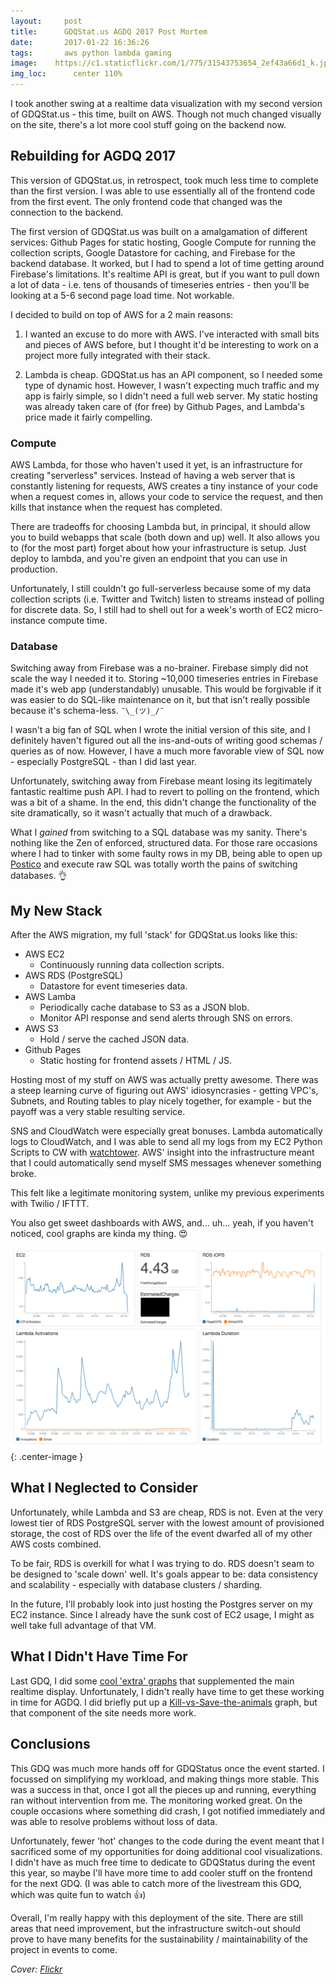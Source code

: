 ```yaml
---
layout:     post
title:      GDQStat.us AGDQ 2017 Post Mortem
date:       2017-01-22 16:36:26
tags:       aws python lambda gaming
image: 	  https://c1.staticflickr.com/1/775/31543753654_2ef43a66d1_k.jpg
img_loc:	  center 110%
---
```


I took another swing at a realtime data visualization with my second version of GDQStat.us - this time, built on AWS. Though not much changed visually on the site, there's a lot more cool stuff going on the backend now.<!--break-->

## Rebuilding for AGDQ 2017

This version of GDQStat.us, in retrospect, took much less time to complete than the first version. I was able to use essentially all of the frontend code from the first event. The only frontend code that changed was the connection to the backend.

The first version of GDQStat.us was built on a amalgamation of different services: Github Pages for static hosting, Google Compute for running the collection scripts, Google Datastore for caching, and Firebase for the backend database. It worked, but I had to spend a lot of time getting around Firebase's limitations. It's realtime API is great, but if you want to pull down a lot of data - i.e. tens of thousands of timeseries entries - then you'll be looking at a 5-6 second page load time. Not workable.

I decided to build on top of AWS for a 2 main reasons:

1. I wanted an excuse to do more with AWS. I've interacted with small bits and pieces of AWS before, but I thought it'd be interesting to work on a project more fully integrated with their stack.

2. Lambda is cheap. GDQStat.us has an API component, so I needed some type of dynamic host. However, I wasn't expecting much traffic and my app is fairly simple, so I didn't need a full web server. My static hosting was already taken care of (for free) by Github Pages, and Lambda's price made it fairly compelling.

### Compute

AWS Lambda, for those who haven't used it yet, is an infrastructure for creating "serverless" services. Instead of having a web server that is constantly listening for requests, AWS creates a tiny instance of your code when a request comes in, allows your code to service the request, and then kills that instance when the request has completed.

There are tradeoffs for choosing Lambda but, in principal, it should allow you to build webapps that scale (both down and up) well. It also allows you to (for the most part) forget about how your infrastructure is setup. Just deploy to lambda, and you're given an endpoint that you can use in production.

Unfortunately, I still couldn't go full-serverless because some of my data collection scripts (i.e. Twitter and Twitch) listen to streams instead of polling for discrete data. So, I still had to shell out for a week's worth of EC2 micro-instance compute time.


### Database

Switching away from Firebase was a no-brainer. Firebase simply did not scale the way I needed it to. Storing ~10,000 timeseries entries in Firebase made it's web app (understandably) unusable. This would be forgivable if it was easier to do SQL-like maintenance on it, but that isn't really possible because it's schema-less. `¯\_(ツ)_/¯`

I wasn't a big fan of SQL when I wrote the initial version of this site, and I definitely haven't figured out all the ins-and-outs of writing good schemas / queries as of now. However, I have a much more favorable view of SQL now - especially PostgreSQL - than I did last year. 

Unfortunately, switching away from Firebase meant losing its legitimately fantastic realtime push API. I had to revert to polling on the frontend, which was a bit of a shame. In the end, this didn't change the functionality of the site dramatically, so it wasn't actually that much of a drawback.

What I *gained* from switching to a SQL database was my sanity. There's nothing like the Zen of enforced, structured data. For those rare occasions where I had to tinker with some faulty rows in my DB, being able to open up [Postico](https://eggerapps.at/postico/) and execute raw SQL was totally worth the pains of switching databases. 👌

## My New Stack

After the AWS migration, my full 'stack' for GDQStat.us looks like this:

- AWS EC2
	- Continuously running data collection scripts.
- AWS RDS (PostgreSQL)
	- Datastore for event timeseries data.
- AWS Lamba
	- Periodically cache database to S3 as a JSON blob.
	- Monitor API response and send alerts through SNS on errors.
- AWS S3
	- Hold / serve the cached JSON data.
- Github Pages
	- Static hosting for frontend assets / HTML / JS.

Hosting most of my stuff on AWS was actually pretty awesome. There was a steep learning curve of figuring out AWS' idiosyncrasies - getting VPC's, Subnets, and Routing tables to play nicely together, for example - but the payoff was a very stable resulting service.

SNS and CloudWatch were especially great bonuses. Lambda automatically logs to CloudWatch, and I was able to send all my logs from my EC2 Python Scripts to CW with [watchtower](https://github.com/kislyuk/watchtower). AWS' insight into the infrastructure meant that I could automatically send myself SMS messages whenever something broke.

This felt like a legitimate monitoring system, unlike my previous experiments with Twilio / IFTTT.

You also get sweet dashboards with AWS, and... uh... yeah, if you haven't noticed, cool graphs are kinda my thing. 😍

![dashboard](/img/gdqstatus-agdq-2017/GDQStatus-dashboard.png){: .center-image }

## What I Neglected to Consider

Unfortunately, while Lambda and S3 are cheap, RDS is not. Even at the very lowest tier of RDS PostgreSQL server with the lowest amount of provisioned storage, the cost of RDS over the life of the event dwarfed all of my other AWS costs combined.

To be fair, RDS is overkill for what I was trying to do. RDS doesn't seam to be designed to 'scale down' well. It's goals appear to be: data consistency and scalability - especially with database clusters / sharding.

In the future, I'll probably look into just hosting the Postgres server on my EC2 instance. Since I already have the sunk cost of EC2 usage, I might as well take full advantage of that VM.


## What I Didn't Have Time For

Last GDQ, I did some [cool 'extra' graphs](http://gdqstat.us/previous-events/sgdq-2016/other_graphs.html) that supplemented the main realtime display. Unfortunately, I didn't really have time to get these working in time for AGDQ. I did briefly put up a [Kill-vs-Save-the-animals](https://www.reddit.com/r/speedrun/comments/2rcqjn/agdq_so_what_does_killsave_the_animals_mean_is/) graph, but that component of the site needs more work.

## Conclusions

This GDQ was much more hands off for GDQStatus once the event started. I focussed on simplifying my workload, and making things more stable. This was a success in that, once I got all the pieces up and running, everything ran without intervention from me. The monitoring worked great. On the couple occasions where something did crash, I got notified immediately and was able to resolve problems without loss of data.

Unfortunately, fewer 'hot' changes to the code during the event meant that I sacrificed some of my opportunities for doing additional cool visualizations. I didn't have as much free time to dedicate to GDQStatus during the event this year, so maybe I'll have more time to add cooler stuff on the frontend for the next GDQ. (I was able to catch more of the livestream this GDQ, which was quite fun to watch 👍)

Overall, I'm really happy with this deployment of the site. There are still areas that need improvement, but the infrastructure switch-out should prove to have many benefits for the sustainability / maintainability of the project in events to come.

*Cover: [Flickr](https://www.flickr.com/photos/cc0/31543753654/in/pool-publicdomain/)*